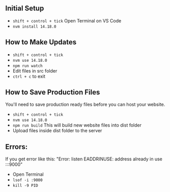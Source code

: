 ## Initial Setup
* `shift + control + tick` Open Terminal on VS Code
* `nvm install 14.18.0`

## How to Make Updates
* `shift + control + tick`
* `nvm use 14.18.0`
* `npm run watch`
* Edit files in src folder
* `ctrl + c` to exit

## How to Save Production Files
You'll need to save production ready files before you can host your website.
* `shift + control + tick`
* `nvm use 14.18.0`
* `npm run build` This will build new website files into dist folder
* Upload files inside dist folder to the server


## Errors:
If you get error like this: "Error: listen EADDRINUSE: address already in use :::9000"
* Open Terminal
* `lsof -i :9000`
* `kill -9 PID`